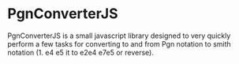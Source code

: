 # PgnConverterJS
PgnConverterJS is a small javascript library designed to very quickly perform a few tasks for converting to and from Pgn notation to smith notation (1. e4 e5 it to e2e4 e7e5 or reverse).

